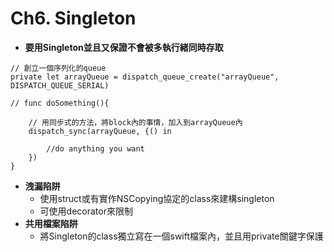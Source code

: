 # Ch6. Singleton

* **要用Singleton並且又保證不會被多執行緒同時存取**

```text
// 創立一個序列化的queue
private let arrayQueue = dispatch_queue_create("arrayQueue", DISPATCH_QUEUE_SERIAL)

// func doSomething(){

    // 用同步式的方法，將block內的事情，加入到arrayQueue內
    dispatch_sync(arrayQueue, {() in

        //do anything you want
    })
}
```

* **洩漏陷阱**
  * 使用struct或有實作NSCopying協定的class來建構singleton
  * 可使用decorator來限制
* **共用檔案陷阱**
  * 將Singleton的class獨立寫在一個swift檔案內，並且用private關鍵字保護

